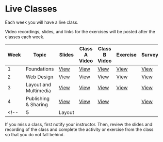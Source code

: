 # Live Classes

Each week you will have a live class.

Video recordings, slides, and links for the exercises will be posted after the classes each week.

<!-- WEEKLY TODO: Replace links after live classes (section 1 and 2 separately) -->

| Week | Topic                  | Slides     | Class A Video | Class B Video | Exercise | Survey       |
| ---- | ---------------------- | ---------- | ------------- | ------------- | -------- | ------------ |
| 1    | Foundations            | [View][s1] | [View][v1a]   | [View][v1b]   | [View][e1a] | [View][sur1] |
| 2    | Web Design             | [View][s2] | [View][v2a]   | [View][v2b]   | [View][e2a] | [View][sur2] |
| 3    | Layout and Multimedia  | [View][s3] | [View][v3a]   | [View][v3b]   | [View][e3]  | [View][sur3] |
| 4    | Publishing & Sharing   | [View][s4] | [View][v4a]   | [View][v4b]   |             | [View][sur4] |
<!-- | 5    | Layout |            |               |               |          |              | -->

If you miss a class, first notify your instructor. Then, review the slides and
recording of the class and complete the activity or exercise from the class so that you do not fall behind.

[s1]: https://docs.google.com/presentation/d/1eOMExasYvEtjoNMF4fgT7puwNT1zCKJezccchks0lI4/edit?usp=sharing
[s2]: https://docs.google.com/presentation/d/1HXMVokVnkFw-jCi-3DrtLkNoyAGQTjEQB8P7Ho0HjTM/edit?usp=sharing
[s3]: https://docs.google.com/presentation/d/1zmj4f643pGs4CUVA4UNUeq4hqhK7nUujE97hdvgIKOA/edit?usp=sharing
[s4]: https://docs.google.com/presentation/d/1uOMxXGvql57JBkXbymIi5wGqmbRrl6PqmUS7Lio5DuQ/edit?usp=sharing
[v1a]: https://zoom.us/rec/share/f7b-PuNhV_GOUOaodxBiWpsytXJ4w4b9VCRkr-atRFudxQdWzUCg6l6bBNpDHvOB.tOTPPI6VevVjQGPc
[v1b]: https://zoom.us/rec/share/zCUtYRhteLeBAw6bVCbqEod1WWZ07UieDE_ikplojyjoRw6f5xxFK1cU6W-R1aBA.xSbuyUjBOCcRbS_p
[v2a]: https://zoom.us/rec/share/U0DDJoN5JlzKgbA5B7eGHfMzj3l81cD-cznjS6wsyYKy6Sl1RSqH8qZNlxXylQCQ.zDC5RUj-Lwune_rh
[v2b]: https://zoom.us/rec/share/WQLM_WT_D6WQC7YPqIeUqgJZEctfxFGU2i08cMWoHNiTub0DXRGqSqlrPkT-Xywl.0qnhpSkQomSB9D2C
[v3a]: https://zoom.us/rec/share/VUcMd_54hCSrQttV7MLMG1s-Fb2ZyyeogeLAmBWwGOmV6XTbjTeKUipCJHFGe0F8.rRfuZ_xOTStzj4ad
[v3b]: https://zoom.us/rec/share/rlnd65DE-GpkqgSAw95QEjkZWKSaG6BCb0gf1fWoAFYpWToTKekQPTp_MxXu-In2.UMctBoO0inRehZZ5
[v4a]: https://zoom.us/rec/share/EmMWGsFa2To2LQMowtQTrcSyLH0kQR0ANfaN_excWjAANiziI8OL4swpXy2Yocq9.xK-GAnpU3ur6iklo
[v4b]: https://zoom.us/rec/share/Q7D5YHOMOLBQt5PWOcxmR8bKliu6WfWL0QsSeaVef5bevbxxRO8wz0lRv6o2YsLf.c_RRRKH-aNIoXzUt
[e1a]: https://replit.com/team/tk10-wf/MyPortfolio-structure-and-page-content
<!-- [e1b]: https://replit.com/team/tk10-wf/MyPortfolio-structure-and-page-content -->
[e2a]: https://replit.com/team/tk10-wf/week2-hunt-the-bug
<!-- [e2b]: https://replit.com/team/tk9-wf/style-your-portfolio -->
[e3]: https://replit.com/team/tk10-wf/combine-the-maps
<!-- [e4a]: https://replit.com/team/tk9-wf/week3-for-the-love-of-peace -->
<!-- [e4b]: https://replit.com/team/tk9-wf/interact-with-your-website -->
[sur1]: https://docs.google.com/forms/d/e/1FAIpQLSeSTlqjr7fjtPYzgUkKpg-uTnx6_tR5uglvsEcsERWXS9TYGQ/viewform
[sur2]: https://docs.google.com/forms/d/e/1FAIpQLSeSTlqjr7fjtPYzgUkKpg-uTnx6_tR5uglvsEcsERWXS9TYGQ/viewform
[sur3]: https://docs.google.com/forms/d/e/1FAIpQLSeSTlqjr7fjtPYzgUkKpg-uTnx6_tR5uglvsEcsERWXS9TYGQ/viewform
[sur4]: https://docs.google.com/forms/d/e/1FAIpQLSeSTlqjr7fjtPYzgUkKpg-uTnx6_tR5uglvsEcsERWXS9TYGQ/viewform
